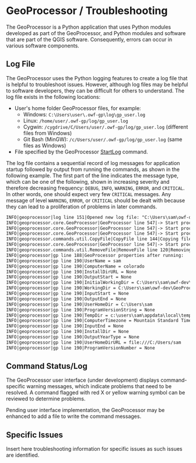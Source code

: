# GeoProcessor / Troubleshooting #

The GeoProcessor is a Python application that uses Python modules developed as part of the GeoProcessor,
and Python modules and software that are part of the QGIS software.
Consequently, errors can occur in various software components.

## Log File ##

The GeoProcessor uses the Python logging features to create a log file that is helpful to troubleshoot issues.
However, although log files may be helpful to software developers, they can be difficult for others to understand.
The log file exists in the following locations:

* User's home folder GeoProcessor files, for example:
	+ Windows: `C:\Users\user\.owf-gp\log\gp_user.log`
	+ Linux:  `/home/user/.owf-gp/log/gp_user.log`
	+ Cygwin:  `/cygdrive/C/Users/user/.owf-gp/log/gp_user.log` (different files from Windows)
	+ Git Bash (MinGW):  `/c/Users/user/.owf-gp/log/gp_user.log` (same files as Windows)
* File specified by the GeoProcessor [StartLog](http://learn.openwaterfoundation.org/owf-app-geoprocessor-python-doc-user/command-ref/StartLog/StartLog/) command.

The log file contains a sequential record of log messages for application startup followed by
output from running the commands, as shown in the following example.
The first part of the line indicates the message type, which can be one of the following,
shown in increasing severity and therefore decreasing frequency:  `DEBUG`, `INFO`, `WARNING`, `ERROR`, and `CRITICAL`.
In other words, one should expect very few `CRITICAL` messages.  Any message of level `WARNING`, `ERROR`, or `CRITICAL`
should be dealt with because they can lead to a proliferation of problems in later commands.

```txt
INFO|geoprocessor|log line 151|Opened new log file: "C:\Users\sam\owf-dev\GeoProcessor\git-repos\owf-app-geoprocessor-python-test\test\commands\RemoveFile\results\test-RemoveFile.gp.log"
INFO|geoprocessor.core.GeoProcessor|GeoProcessor line 547|-> Start processing command 2 of 5: # Test removing a file
INFO|geoprocessor.core.GeoProcessor|GeoProcessor line 547|-> Start processing command 3 of 5: # Uncomment the following line to regenerate expected results
INFO|geoprocessor.core.GeoProcessor|GeoProcessor line 547|-> Start processing command 4 of 5: CopyFile(SourceFile="data/testfile.txt",DestinationFile="results/test-RemoveFile-out.txt")
INFO|geoprocessor.commands.util.CopyFile|CopyFile line 144|Copying file "C:\Users\sam\owf-dev\GeoProcessor\git-repos\owf-app-geoprocessor-python-test\test\commands\RemoveFile\data\testfile.txt" to "C:\Users\sam\owf-dev\GeoProcessor\git-repos\owf-app-geoprocessor-python-test\test\commands\RemoveFile\results\test-RemoveFile-out.txt"
INFO|geoprocessor.core.GeoProcessor|GeoProcessor line 547|-> Start processing command 5 of 5: RemoveFile(SourceFile="results/test-RemoveFile-out.txt")
INFO|geoprocessor.commands.util.RemoveFile|RemoveFile line 120|Removing file "C:\Users\sam\owf-dev\GeoProcessor\git-repos\owf-app-geoprocessor-python-test\test\commands\RemoveFile\results\test-RemoveFile-out.txt"
INFO|geoprocessor|gp line 188|GeoProcessor properties after running:
INFO|geoprocessor|gp line 190|UserName = sam
INFO|geoprocessor|gp line 190|ComputerName = colorado
INFO|geoprocessor|gp line 190|InstallDirURL = None
INFO|geoprocessor|gp line 190|OutputStart = None
INFO|geoprocessor|gp line 190|InitialWorkingDir = C:\Users\sam\owf-dev\GeoProcessor\git-repos\owf-app-geoprocessor-python-test\test\commands\RemoveFile
INFO|geoprocessor|gp line 190|WorkingDir = C:\Users\sam\owf-dev\GeoProcessor\git-repos\owf-app-geoprocessor-python-test\test\commands\RemoveFile
INFO|geoprocessor|gp line 190|InputStart = None
INFO|geoprocessor|gp line 190|OutputEnd = None
INFO|geoprocessor|gp line 190|UserHomeDir = C:\Users\sam
INFO|geoprocessor|gp line 190|ProgramVersionString = None
INFO|geoprocessor|gp line 190|TempDir = c:\users\sam\appdata\local\temp
INFO|geoprocessor|gp line 190|ComputerTimezone = Mountain Standard Time
INFO|geoprocessor|gp line 190|InputEnd = None
INFO|geoprocessor|gp line 190|InstallDir = None
INFO|geoprocessor|gp line 190|OutputYearType = None
INFO|geoprocessor|gp line 190|UserHomeDirURL = file:///C:/Users/sam
INFO|geoprocessor|gp line 190|ProgramVersionNumber = None
```

## Command Status/Log ##

The GeoProcessor user interface (under development) displays command-specific warning messages,
which indicate problems that need to be resolved.
A command flagged with red X or yellow warning symbol can be reviewed to determine problems.

Pending user interface implementation, the GeoProcessor may be enhanced to add a file to write the command messages.

## Specific Issues ##

Insert here troubleshooting information for specific issues as such issues are identified.
